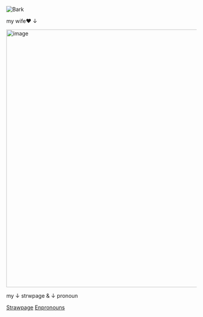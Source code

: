![Bark](https://komarev.com/ghpvc/?username=Yaoi-shihoan&color=BBDD22)
<br>
<p> my wife❤️ ↓ </p>
<img width="683" alt="image" src="https://github.com/user-attachments/assets/c5be9bd9-8e3e-45cc-a466-b5bfae29017b" />

<br>
<p> my ↓ strwpage & ↓ pronoun </p>
<a href="https://kaisvin.straw.page/">Strawpage</a> <a href="https://en.pronouns.page/@Kaisvin_">Enpronouns</a>
